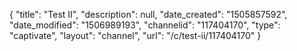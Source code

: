 {
    "title": "Test II",
    "description": null,
    "date_created": "1505857592",
    "date_modified": "1506989193",
    "channelid": "117404170",
    "type": "captivate",
    "layout": "channel",
    "url": "\/c\/test-ii\/117404170"
}